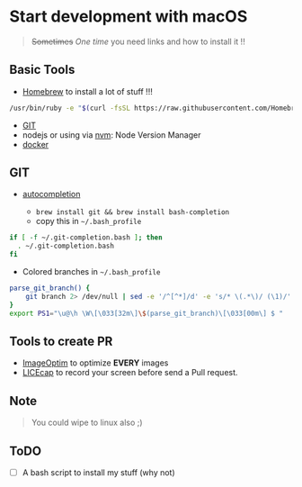 # Start development with macOS

> ~~Sometimes~~ _One time_ you need links and how to install it !!

## Basic Tools

- [Homebrew](https://brew.sh) to install a lot of stuff !!!

```bash
/usr/bin/ruby -e "$(curl -fsSL https://raw.githubusercontent.com/Homebrew/install/master/install)"
```

- [GIT](https://git-scm.com/download/mac)
- nodejs or using via [nvm](https://github.com/creationix/nvm): Node Version Manager
- [docker](https://docs.docker.com/docker-for-mac/install/)

## GIT

- [autocompletion](https://github.com/bobthecow/git-flow-completion/wiki/Install-Bash-git-completion) 

    - `brew install git && brew install bash-completion`
    - copy this in `~/.bash_profile`

```bash
if [ -f ~/.git-completion.bash ]; then
  . ~/.git-completion.bash
fi
```

- Colored branches in `~/.bash_profile`

```bash
parse_git_branch() {
    git branch 2> /dev/null | sed -e '/^[^*]/d' -e 's/* \(.*\)/ (\1)/'
}
export PS1="\u@\h \W\[\033[32m\]\$(parse_git_branch)\[\033[00m\] $ "
```

## Tools to create PR

- [ImageOptim](https://imageoptim.com/) to optimize **EVERY** images
- [LICEcap](https://www.cockos.com/licecap/) to record your screen before send a Pull request. 

## Note

> You could wipe to linux also ;)

## ToDO

- [ ] A bash script to install my stuff (why not)
